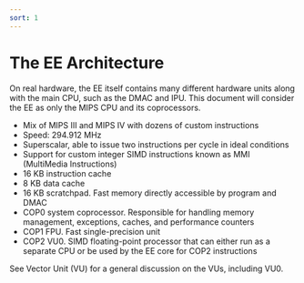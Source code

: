 ```yaml
---
sort: 1
---
```

# The EE Architecture

On real hardware, the EE itself contains many different hardware units along with the main CPU, such as the DMAC and IPU. This document will consider the EE as only the MIPS CPU and its coprocessors.
- Mix of MIPS III and MIPS IV with dozens of custom instructions
- Speed: 294.912 MHz
- Superscalar, able to issue two instructions per cycle in ideal conditions
- Support for custom integer SIMD instructions known as MMI (MultiMedia Instructions)
- 16 KB instruction cache
- 8 KB data cache
- 16 KB scratchpad. Fast memory directly accessible by program and DMAC
- COP0 system coprocessor. Responsible for handling memory management, exceptions, caches, and performance counters
- COP1 FPU. Fast single-precision unit
- COP2 VU0. SIMD floating-point processor that can either run as a separate CPU or be used by the EE core for COP2 instructions
  
See Vector Unit (VU) for a general discussion on the VUs, including VU0.
